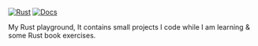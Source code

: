 [![Rust](https://github.com/iahmadgad/randoms-rs/actions/workflows/rust.yml/badge.svg)](https://github.com/iahmadgad/randoms-rs/actions/workflows/rust.yml)
[![Docs](https://github.com/iahmadgad/randoms-rs/actions/workflows/docs.yml/badge.svg)](https://github.com/iahmadgad/randoms-rs/actions/workflows/docs.yml)

My Rust playground, It contains small projects I code while I am learning & some Rust book exercises.
